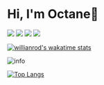 # Hi, I'm Octane🤍
![](https://visitor-badge.glitch.me/badge?page_id=Octane0411.readme)
[![](https://img.shields.io/badge/macOS-Bigsur-292e33?style=flat-square&logo=apple&logoColor=ffffff)](https://www.tonymacx86.com/)
[![](https://img.shields.io/badge/-Java-007396?style=flat-square&logo=java&logoColor=ffffff)]()
[![](https://img.shields.io/badge/-Go-007396?style=flat-square&logo=go&logoColor=33ffff)]()

[![willianrod's wakatime stats](https://github-readme-stats.vercel.app/api/wakatime?username=Octane0411)](https://github.com/anuraghazra/github-readme-stats)



![info](https://github-readme-stats.vercel.app/api?username=Octane0411&show_icons=true&count_private=true&hide=prs&theme=default_repocard)

[![Top Langs](https://github-readme-stats.vercel.app/api/top-langs/?username=anuraghazra&layout=compact)](https://github.com/anuraghazra/github-readme-stats)



